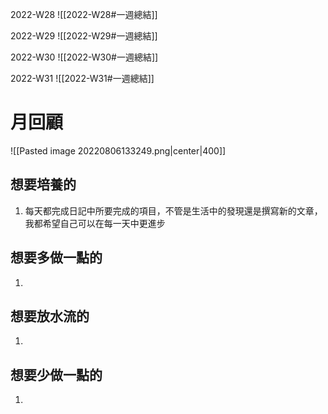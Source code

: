 2022-W28
![[2022-W28#一週總結]]


2022-W29
![[2022-W29#一週總結]]


2022-W30
![[2022-W30#一週總結]]


2022-W31
![[2022-W31#一週總結]]

# 月回顧
![[Pasted image 20220806133249.png|center|400]]

## 想要培養的
1. 每天都完成日記中所要完成的項目，不管是生活中的發現還是撰寫新的文章，我都希望自己可以在每一天中更進步

## 想要多做一點的
1. 

## 想要放水流的
1. 

## 想要少做一點的
1. 